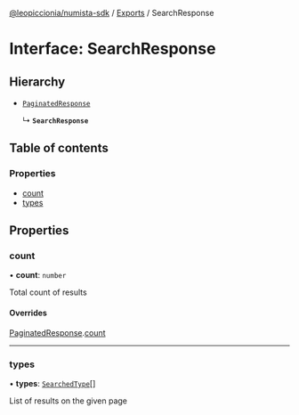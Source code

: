 [@leopiccionia/numista-sdk](../README.md) / [Exports](../modules.md) / SearchResponse

# Interface: SearchResponse

## Hierarchy

- [`PaginatedResponse`](PaginatedResponse.md)

  ↳ **`SearchResponse`**

## Table of contents

### Properties

- [count](SearchResponse.md#count)
- [types](SearchResponse.md#types)

## Properties

### count

• **count**: `number`

Total count of results

#### Overrides

[PaginatedResponse](PaginatedResponse.md).[count](PaginatedResponse.md#count)

___

### types

• **types**: [`SearchedType`](SearchedType.md)[]

List of results on the given page
